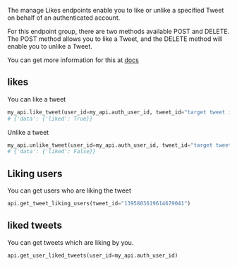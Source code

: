 The manage Likes endpoints enable you to like or unlike a specified Tweet on behalf of an authenticated account. 

For this endpoint group, there are two methods available POST and DELETE. The POST method allows you to like a Tweet, and the DELETE method will enable you to unlike a Tweet.

You can get more information for this at [docs](https://developer.twitter.com/en/docs/twitter-api/tweets/likes/introduction)

## likes

You can like a tweet

```python
my_api.like_tweet(user_id=my_api.auth_user_id, tweet_id="target tweet id")
# {'data': {'liked': True}}
```

Unlike a tweet

```python
my_api.unlike_tweet(user_id=my_api.auth_user_id, tweet_id="target tweet id")
# {'data': {'liked': False}}
```

## Liking users

You can get users who are liking the tweet

```python
api.get_tweet_liking_users(tweet_id="1395803619614679041")
```

## liked tweets

You can get tweets which are liking by you.

```python
api.get_user_liked_tweets(user_id=my_api.auth_user_id)
```